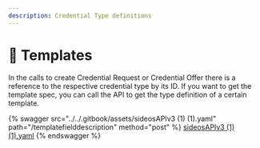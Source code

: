 ```yaml
---
description: Credential Type definitions
---
```


# 📂 Templates

In the calls to create Credential Request or Credential Offer there is a reference to the respective credential type by its ID. If you want to get the template spec, you can call the API to get the type definition of a certain template. &#x20;

{% swagger src="../../.gitbook/assets/sideosAPIv3 (1) (1).yaml" path="/templatefielddescription" method="post" %}
[sideosAPIv3 (1) (1).yaml](<../../.gitbook/assets/sideosAPIv3 (1) (1).yaml>)
{% endswagger %}
